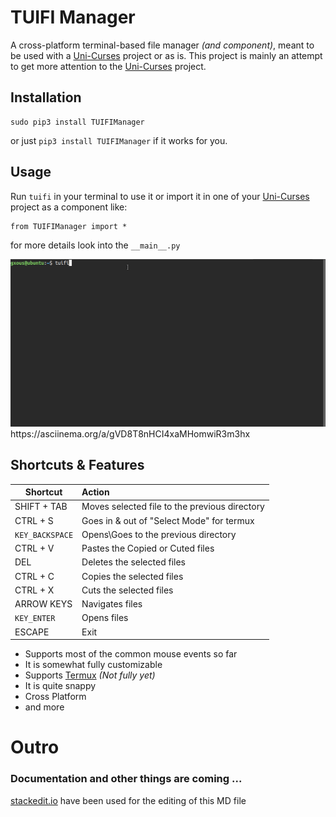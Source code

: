
# TUIFI Manager

A cross-platform terminal-based file manager *(and component)*, meant to be used with a [Uni-Curses](https://github.com/unicurses/unicurses) project or as is. This project is mainly an attempt to get more attention to the [Uni-Curses](https://github.com/unicurses/unicurses) project.

## Installation
```terminal
sudo pip3 install TUIFIManager
```
or just `pip3 install TUIFIManager` if it works for you.

## Usage

Run `tuifi` in your terminal to use it or import it in one of your [Uni-Curses](https://github.com/unicurses/unicurses) project as a component like:
```
from TUIFIManager import *
```
for more details look into the `__main__.py`

<img src="/Peek.gif">
https://asciinema.org/a/gVD8T8nHCI4xaMHomwiR3m3hx

## Shortcuts & Features 
| Shortcut | Action |
|----|:----|
|SHIFT + TAB| Moves selected file to the previous directory
|CTRL + S| Goes in & out of "Select Mode" for termux |
|`KEY_BACKSPACE`| Opens\Goes to the previous directory|
|CTRL + V| Pastes the Copied or Cuted files|
|DEL| Deletes the selected files
|CTRL + C| Copies the selected files|
|CTRL + X| Cuts the selected files|
|ARROW KEYS| Navigates files|
|`KEY_ENTER`| Opens files|
|ESCAPE| Exit|

* Supports most of the common mouse events so far
* It is somewhat fully customizable
* Supports [Termux](https://github.com/termux) *(Not fully yet)*
* It is quite snappy
* Cross Platform 
* and  more

# Outro 
### Documentation and other things are coming ...  
[stackedit.io](https://stackedit.io/app) have been used for the editing of this MD file
